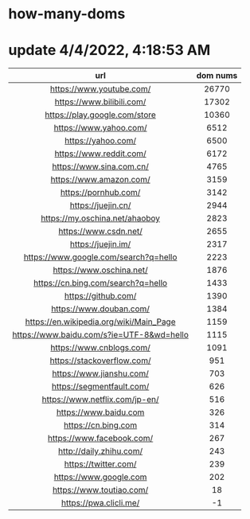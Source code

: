 # how-many-doms

# update 4/4/2022, 4:18:53 AM

url | dom nums
:-: | :-:
https://www.youtube.com/ | 26770
https://www.bilibili.com/ | 17302
https://play.google.com/store | 10360
https://www.yahoo.com/ | 6512
https://yahoo.com/ | 6500
https://www.reddit.com/ | 6172
https://www.sina.com.cn/ | 4765
https://www.amazon.com/ | 3159
https://pornhub.com/ | 3142
https://juejin.cn/ | 2944
https://my.oschina.net/ahaoboy | 2823
https://www.csdn.net/ | 2655
https://juejin.im/ | 2317
https://www.google.com/search?q=hello | 2223
https://www.oschina.net/ | 1876
https://cn.bing.com/search?q=hello | 1433
https://github.com/ | 1390
https://www.douban.com/ | 1384
https://en.wikipedia.org/wiki/Main_Page | 1159
https://www.baidu.com/s?ie=UTF-8&wd=hello | 1115
https://www.cnblogs.com/ | 1091
https://stackoverflow.com/ | 951
https://www.jianshu.com/ | 703
https://segmentfault.com/ | 626
https://www.netflix.com/jp-en/ | 516
https://www.baidu.com | 326
https://cn.bing.com | 314
https://www.facebook.com/ | 267
http://daily.zhihu.com/ | 243
https://twitter.com/ | 239
https://www.google.com | 202
https://www.toutiao.com/ | 18
https://pwa.clicli.me/ | -1
